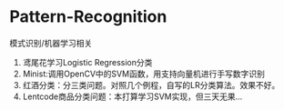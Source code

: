 # Pattern-Recognition
模式识别/机器学习相关

1. 鸢尾花学习Logistic Regression分类
2. Minist:调用OpenCV中的SVM函数，用支持向量机进行手写数字识别
3. 红酒分类：分三类问题。对照几个例程，自写的LR分类算法。效果不好。
4. Lentcode商品分类问题：本打算学习SVM实现，但三天无果...
